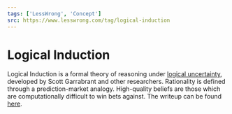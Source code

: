 ```yaml
---
tags: ['LessWrong', 'Concept']
src: https://www.lesswrong.com/tag/logical-induction
---
```


# Logical Induction
Logical Induction is a formal theory of reasoning under [logical uncertainty](https://www.lesswrong.com/tag/logical-uncertainty), developed by Scott Garrabrant and other researchers. Rationality is defined through a prediction-market analogy. High-quality beliefs are those which are computationally difficult to win bets against. The writeup can be found [here](https://intelligence.org/2016/09/12/new-paper-logical-induction/).

